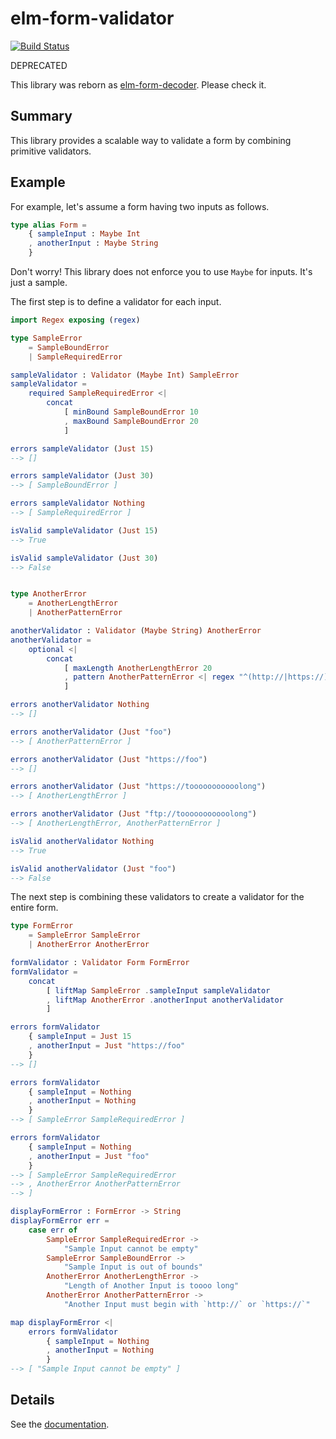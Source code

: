 # elm-form-validator

[![Build Status](https://travis-ci.org/arowM/elm-form-validator.svg?branch=master)](https://travis-ci.org/arowM/elm-form-validator)

DEPRECATED

This library was reborn as [elm-form-decoder](https://github.com/arowM/elm-form-decoder/).
Please check it.

## Summary

This library provides a scalable way to validate a form by combining primitive validators.

## Example

For example, let's assume a form having two inputs as follows.

```elm
type alias Form =
    { sampleInput : Maybe Int
    , anotherInput : Maybe String
    }
```

Don't worry! This library does not enforce you to use `Maybe` for inputs. It's just a sample.

The first step is to define a validator for each input.

```elm
import Regex exposing (regex)

type SampleError
    = SampleBoundError
    | SampleRequiredError

sampleValidator : Validator (Maybe Int) SampleError
sampleValidator =
    required SampleRequiredError <|
        concat
            [ minBound SampleBoundError 10
            , maxBound SampleBoundError 20
            ]

errors sampleValidator (Just 15)
--> []

errors sampleValidator (Just 30)
--> [ SampleBoundError ]

errors sampleValidator Nothing
--> [ SampleRequiredError ]

isValid sampleValidator (Just 15)
--> True

isValid sampleValidator (Just 30)
--> False


type AnotherError
    = AnotherLengthError
    | AnotherPatternError

anotherValidator : Validator (Maybe String) AnotherError
anotherValidator =
    optional <|
        concat
            [ maxLength AnotherLengthError 20
            , pattern AnotherPatternError <| regex "^(http://|https://)"
            ]

errors anotherValidator Nothing
--> []

errors anotherValidator (Just "foo")
--> [ AnotherPatternError ]

errors anotherValidator (Just "https://foo")
--> []

errors anotherValidator (Just "https://tooooooooooolong")
--> [ AnotherLengthError ]

errors anotherValidator (Just "ftp://tooooooooooolong")
--> [ AnotherLengthError, AnotherPatternError ]

isValid anotherValidator Nothing
--> True

isValid anotherValidator (Just "foo")
--> False
```

The next step is combining these validators to create a validator for the entire form.

```elm
type FormError
    = SampleError SampleError
    | AnotherError AnotherError

formValidator : Validator Form FormError
formValidator =
    concat
        [ liftMap SampleError .sampleInput sampleValidator
        , liftMap AnotherError .anotherInput anotherValidator
        ]

errors formValidator
    { sampleInput = Just 15
    , anotherInput = Just "https://foo"
    }
--> []

errors formValidator
    { sampleInput = Nothing
    , anotherInput = Nothing
    }
--> [ SampleError SampleRequiredError ]

errors formValidator
    { sampleInput = Nothing
    , anotherInput = Just "foo"
    }
--> [ SampleError SampleRequiredError
--> , AnotherError AnotherPatternError
--> ]

displayFormError : FormError -> String
displayFormError err =
    case err of
        SampleError SampleRequiredError ->
            "Sample Input cannot be empty"
        SampleError SampleBoundError ->
            "Sample Input is out of bounds"
        AnotherError AnotherLengthError ->
            "Length of Another Input is toooo long"
        AnotherError AnotherPatternError ->
            "Another Input must begin with `http://` or `https://`"

map displayFormError <|
    errors formValidator
        { sampleInput = Nothing
        , anotherInput = Nothing
        }
--> [ "Sample Input cannot be empty" ]
```

## Details

See the [documentation](http://package.elm-lang.org/packages/arowM/elm-form-validator/latest/Validator).
